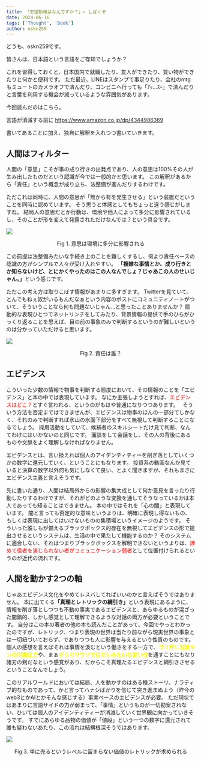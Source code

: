 ```yaml
---
title: 「志望動機はなんですか？」← しばくぞ
date: 2024-06-16
tags: ['Thought', 'Book']
author: oskn259
---
```


どうも、oskn259です。

皆さんは、日本語という言語をご存知でしょうか？

これを習得しておくと、日本国内で就職したり、友人ができたり、買い物ができたりと何かと便利です。
ただ最近、LINEはスタンプで事足りたり、会社のmtgもミュートのカメラオフで済んだり、コンビニへ行っても「ｱｯ...ｽｰ」で済んだりと言葉を利用する機会が減っているような雰囲気があります。

今回読んだのはこちら。

言語が消滅する前に
https://www.amazon.co.jp/dp/4344986369

書いてあることに加え、独自に解釈を入れつつ書いていきます。


## 人間はフィルター
人間の「意思」こそが事の成り行きの出発点であり、人の意思は100%その人が生み出したものだという認識が今では一般的かと思います。
この解釈があるから「責任」という概念が成り立ち、法整備が進んだりするわけです。　

ただこれは同時に、人間の意思が「無から有を発生させる」という装置だということを同時に認めています。
そう思うと体感としてもちょっと違う感じがしますね。
結局人の意思だとか行動は、環境や他人によって多分に影響されているし、そのことが形を変えて発露されただけなんでは？という具合です。

![](./tsubame.jpg)
<center>Fig 1. 意思は環境に多分に影響される</center>

この前提は法整備みたいな手続き上のことを難しくするし、何より責任ベースの認識の方がシンプルで人々が受け入れやすい。
<span style="font-weight: bold;">「複雑な事情とか、成り行きとか知らないけど、とにかくやったのはこの人なんでしょ？じゃあこの人のせいじゃん。」</span>という感じです。

ただこの考え方は取りこぼす情報があまりに多すぎます。
Twitterを見ていて、とんでもねぇ奴がいるもんだなぁという内容のポストにコミュニティノートがついて、そういうことなら何も問題ないじゃん...と思ったことありませんか？
扇動的な表現ひとつでネットリンチをしてみたり、背景情報の提供で手のひらがひっくり返ることを思えば、目の前の事象のみで判断するというのが難しいというのは分かっていただけると思います。

![](./bomber.jpeg)
<center>Fig 2. 責任は誰？</center>


## エビデンス
こういった少数の情報で物事を判断する態度において、その情報のことを「エビデンス」と本の中では表現しています。
なにか主張しようとすれば、<span style="color: #ff0000;">エビデンスはどこ？</span>とすぐ言われる、というのがもはや普通になりつつあります。　
そういう方法を否定まではできませんが、エビデンスは物事のほんの一部分でしかなく、それのみで判断すれば氷山の水面下部分をすべて無視して判断することになるでしょう。
採用活動をしていて、候補者のスキルシートだけ見て判断、なんてわけにはいかないのと同じです。
面談をして会話をし、その人の背後にあるものや文脈をよく理解しなければなりません。

エビデンスとは、言い換えれば個人のアイデンティティーを削ぎ落としていくつかの数字に還元していく、ということにもなります。
投資系の動画なんか見ていると決算の数字以外何も気にしなくて良い、とよく聞きますが、それもまさにエビデンス主義と言えそうです。

先に書いた通り、人間は結局外からの影響の集大成として何か意見を言ったり行動したりするわけですが、それがどのような変換を通してそうなっているかは本人であっても知ることはできません。
本の中ではそれを「心の闇」と表現しています。
闇と言っても否定的な意味というよりは、明確に表現し得ないもの、もしくは表現に出してはいけないものの集積場というイメージのようです。
そういった誰しもが備えるブラックボックス的存在を無視してエビデンスの形で提出させるというシステムは、生活の中で果たして機能するのか？
そのシステムに適合しない、それはつまりブラックボックスを解明できないというよりは、<span style="color: #ff0000;">諦めて役者を演じられない者がコミュニケーション弱者</span>として位置付けられるというのが近代の流れです。


## 人間を動かす2つの軸
じゃあエビデンス文化をやめてレスバしてればいいのかと言えばそうではありません。
本に出てくる<span style="font-weight: bold;">「真理とレトリックの綱引き」</span>という表現にあるように、情報を削ぎ落としつつも不動の事実であるエビデンスと、あらゆるものが混ざった闇鍋的、しかし感覚として理解できるような対話の両方が必要ということです。
自分はこの本の著者の他の本も読んだことがあって、今回でやっとわかったのですが、レトリック、つまり表現の世界は当たり前ながら現実世界の事象とは一切紐づいておらず、でありつつも人に影響を与えるという性質のものです。
個人の感想を言えばそれは事情を汲むという働きをする一方で、<span style="font-weight: bold; color: #ffff00;">ゴリ押し営業マンの同調圧力</span>や、まぁ<span style="font-weight: bold; color: #ffff00;">ギリギリウソではないみたいな言い分</span>を通すことにもなり諸刃の剣だなという感覚があり、だからこそ真理たるエビデンスと綱引きさせるということなんでしょう。

このリアルワールドにおいては結局、人を動かすのはある種ストーリ、ナラティブ的なものであって、かと言ってハナシばかりを信じて突き進まぬよう（昨今のweb3とかAIとかそんな感じする）事実ベースのエビデンスが必要。
ただ現状ではあまりに言語サイドの力が弱まって、「事情」というものが一切勘案されない、ひいては個人のアイデンティティーが消滅していく世界観に向かっていきそうです。
すでにあらゆる品物の価値が「値段」という一つの数字に還元されて誰も疑わないあたり、この流れは結構根深そうではあります。

![](./monouru.jpg)
<center>Fig 3. 単に売るというレベルに留まらない価値のレトリックが求められる</center>

